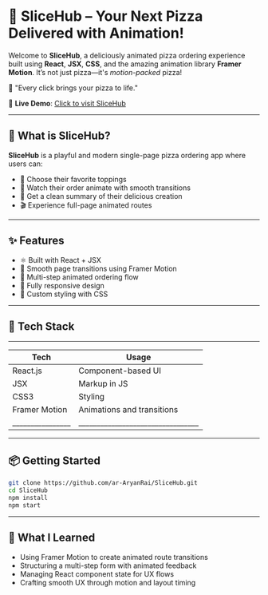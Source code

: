 # 🍕 SliceHub – Your Next Pizza Delivered with Animation!

Welcome to **SliceHub**, a deliciously animated pizza ordering experience built using **React**, **JSX**, **CSS**, and the amazing animation library **Framer Motion**. It’s not just pizza—it's *motion-packed* pizza! <br />

🍕 "Every click brings your pizza to life." <br />

🔗 **Live Demo**: [Click to visit SliceHub](https://your-live-link.netlify.app)

---

## 🎉 What is SliceHub?

**SliceHub** is a playful and modern single-page pizza ordering app where users can:

- 🧀 Choose their favorite toppings  
- 🍕 Watch their order animate with smooth transitions  
- 🧾 Get a clean summary of their delicious creation  
- 🎬 Experience full-page animated routes

---

## ✨ Features

- ⚛️ Built with React + JSX  
- 🎨 Smooth page transitions using Framer Motion  
- 🧭 Multi-step animated ordering flow  
- 📱 Fully responsive design  
- 💅 Custom styling with CSS  

---

## 🚀 Tech Stack
____________________________________________________
| Tech           | Usage                           |
|----------------|---------------------------------|
| React.js       | Component-based UI              |
| JSX            | Markup in JS                    |
| CSS3           | Styling                         |
| Framer Motion  | Animations and transitions      |
|________________|_________________________________|

---

## 📦 Getting Started

```bash
git clone https://github.com/ar-AryanRai/SliceHub.git
cd SliceHub
npm install
npm start
```

---

## 🧠 What I Learned

- Using Framer Motion to create animated route transitions
- Structuring a multi-step form with animated feedback
- Managing React component state for UX flows
- Crafting smooth UX through motion and layout timing
